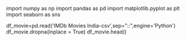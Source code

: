 import numpy as np
import pandas as pd 
import matplotlib.pyplot as plt
import seaborn as sns

df_movie=pd.read('IMDb Movies India-csv',sep="::",engine='Python')
df_movie.dropna(inplace = True)
df_movie.head()
